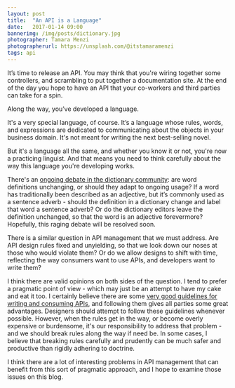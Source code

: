 ```yaml
---
layout: post
title:  "An API is a Language"
date:   2017-01-14 09:00
bannerimg: /img/posts/dictionary.jpg
photographer: Tamara Menzi
photographerurl: https://unsplash.com/@itstamaramenzi
tags: api
---
```


It’s time to release an API. You may think that you're wiring together some controllers, and scrambling to put together a documentation site. At the end of the day you hope to have an API that your co-workers and third parties can take for a spin.

Along the way, you’ve developed a language.

It's a very special language, of course. It’s a language whose rules, words, and expressions are dedicated to communicating about the objects in your business domain. It's not meant for writing the next best-selling novel.

But it's a language all the same, and whether you know it or not, you're now a practicing linguist. And that means you need to think carefully about the way this language you're developing works.

There's an [ongoing debate in the dictionary community](http://www.publishinghelp.com/editors/archives/2009/10/entry_147.html): are word definitions unchanging, or should they adapt to ongoing usage? If a word has traditionally been described as an adjective, but it’s commonly used as a sentence adverb - should the definition in a dictionary change and label that word a sentence adverb? Or do the dictionary editors leave the definition unchanged, so that the word is an adjective forevermore? Hopefully, this raging debate will be resolved soon.

There is a similar question in API management that we must address. Are API design rules fixed and unyielding, so that we look down our noses at those who would violate them? Or do we allow designs to shift with time, reflecting the way consumers want to use APIs, and developers want to write them?

I think there are valid opinions on both sides of the question. I tend to prefer a pragmatic point of view - which may just be an attempt to have my cake and eat it too. I certainly believe there are some [very good guidelines for writing and consuming APIs](https://www.ics.uci.edu/~fielding/pubs/dissertation/rest_arch_style.htm), and following them gives all parties some great advantages. Designers should attempt to follow these guidelines whenever possible. However, when the rules get in the way, or become overly expensive or burdensome, it's our responsibility to address that problem - and we should break rules along the way if need be. In some cases, I believe that breaking rules carefully and prudently can be much safer and productive than rigidly adhering to doctrine.

I think there are a lot of interesting problems in API management that can benefit from this sort of pragmatic approach, and I hope to examine those issues on this blog.
